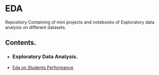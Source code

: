 # EDA
Repository Containing of mini projects and notebooks of Exploratory data analysis on different datasets.
## Contents.
- ### Exploratory Data Analysis.
- [Eda on Students Performance](https://github.com/VikasHM66/EDA/blob/main/EDA%20%20-%20ACTIVITY%2001.ipynb)



